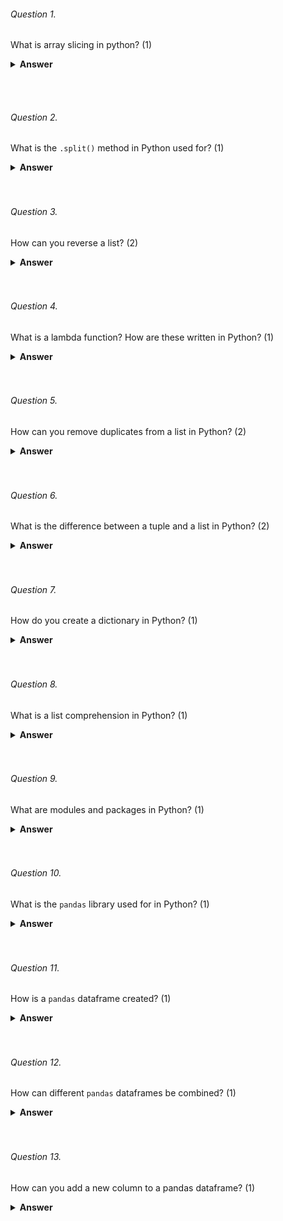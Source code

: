 ###### Question 1.

What is array slicing in python? (1)

<details><summary><b>Answer</b></summary>
<p>

Array slicing in Python is a technique used to extract a section of elements from an array or list by specifying a start and end index, and an optional step size. 
```python
original_list = [1, 2, 3, 4, 5, 6, 7, 8, 9]

# Slicing to get a subset of the original list
subset = original_list[2:6]  # This extracts elements from index 2 to 5 (inclusive)

print(subset)  # Output: [3, 4, 5, 6]

```
</p>
</details>

<br><br>

###### Question 2.

What is the `.split()` method in Python used for? (1)

<details><summary><b>Answer</b></summary>
<p>

The `.split()` method in Python is used to split a string into substrings based on a delimiter
```python
text = "Hello, World! This is a sample sentence."

# Splitting the text into words using the default space delimiter
words = text.split()

print(words)
# Output: ['Hello,', 'World!', 'This', 'is', 'a', 'sample', 'sentence.']

```
</p>
</details>
<br><br>

###### Question 3.

How can you reverse a list? (2)
<details><summary><b>Answer</b></summary>
<p>
Using the `reverse()` method:
              
```python
my_list = [1, 2, 3, 4, 5]
my_list.reverse()
print(my_list)
# Output: [5,4,3,2,1]
```

Using slicing to make a reversed copy:

```python
my_list = [1, 2, 3, 4, 5]
reversed_list = my_list[::-1]
print(reversed_list)
# Output: [5,4,3,2,1]
```
</p>
</details>
<br><br>

###### Question 4.

What is a lambda function? How are these written in Python? (1)
<details><summary><b>Answer</b></summary>
<p>

A lambda function in Python is a small anonymous function defined using the `lambda` keyword. It can have any number of parameters but can have only one statement

```python
add = lambda x, y: x + y
result = add(5, 3)
print(result)  # Output: 8
```
</p>
</details>
<br><br>

###### Question 5.

How can you remove duplicates from a list in Python? (2)
<details><summary><b>Answer</b></summary>
<p>
Use a set to remove duplicates, but this will not preserve the order.
  
```python
my_list = [1, 2, 2, 3, 4, 4, 5]
unique_list = list(set(my_list))
print(unique_list)
# Output: [1, 2, 3, 4, 5]
```
  
Use a loop to maintain order while removing duplicates.
  
```python
Copy code
my_list = [1, 2, 2, 3, 4, 4, 5]
unique_list = []
for item in my_list:
    if item not in unique_list:
        unique_list.append(item)
print(unique_list)
# Output: [1, 2, 3, 4, 5]
```
</p>
</details>
<br><br>

###### Question 6.
What is the difference between a tuple and a list in Python? (2)

<details><summary><b>Answer</b></summary>
<p>
Lists are mutable, created using square brackets [], and generally require more memory.
  
```python
Copy code
my_list = [1, 2, 3]
my_list[0] = 4  # Valid
Tuples are immutable, created using parentheses (), and are more memory-efficient.
python
Copy code
my_tuple = (1, 2, 3)
# my_tuple[0] = 4  # This would raise an error
```

</p>
</details>
<br><br>

###### Question 7.
How do you create a dictionary in Python? (1)

<details><summary><b>Answer</b></summary>
<p>
A dictionary in Python is created using curly braces {} with pairs of keys and values separated by colons :.

```python
Copy code
# Creating a dictionary with three key-value pairs
my_dict = {
    'name': 'Alice',
    'age': 25,
    'city': 'New York'
}

print(my_dict)
# Output: {'name': 'Alice', 'age': 25, 'city': 'New York'}
```

</p>
</details>
<br><br>

###### Question 8.
What is a list comprehension in Python? (1)

<details><summary><b>Answer</b></summary>
<p>
List comprehension is a concise way to create lists in Python. It consists of an expression followed by the for keyword and an optional if statement.

```python
Copy code
# Using list comprehension to create a list of squares
squares = [x**2 for x in range(10)]

print(squares)
# Output: [0, 1, 4, 9, 16, 25, 36, 49, 64, 81]
```

</p>
</details>
<br><br>

###### Question 9.

What are modules and packages in Python? (1)
<details><summary><b>Answer</b></summary>
<p>
Python packages and Python modules are two mechanisms that allow for modular programming in Python.

**Modules** are Python files with a `.py` extension and can have a set of functions, classes and variables and can be imported using the `import` command
```python
import foo
import numpy as np
```

**Packages** are basically modules combined into a folder and help by providing a hierarchical structuring of module namespaces. You can import modules from a package using the `from` command.
```python
from my_package import module1
from scipy import integrate
```
</p>
</details>
<br><br>

###### Question 10.

What is the `pandas` library used for in Python? (1)
<details><summary><b>Answer</b></summary>
<p>
Pandas is an open-source, python library used in data manipulation of applications that require high performance. Pandas help perform five significant data analysis steps: load the data, clean/manipulate it, prepare it, model it and analyse it.
</p>
</details>
<br><br>

###### Question 11.

How is a `pandas` dataframe created? (1)
<details><summary><b>Answer</b></summary>
<p>
A data frame is a 2D mutable and tabular structure representing data labelled with axes: rows and columns.
Below is the syntax to create a data frame:
```python
import pandas as pd
dataframe = pd.DataFrame(data, index, columns, dtype)
```

Here `data` represents various forms of data such as series,ndarrys,lists etc.
`index` represents an index to row labels (Optional)
`columns` is an argument for column labels (Optional)
`dtype` is an argument for the data type of each column (Optional)

</p>
</details>
<br><br>

###### Question 12.

How can different `pandas` dataframes be combined? (1)

<details><summary><b>Answer</b></summary>
<p>
To stack the dataframes horizontally we use the `append()` method
```python
df1.append(df2)
```

To stack the dataframes vertically we use the `concat()` method
```python
pd.concat([df1,df2])
```

The `join` method is used to extract data from various data frames having one or more common columns.
```python
df1.join(df2)
```
</p>
</details>
<br><br>

###### Question 13.

How can you add a new column to a pandas dataframe? (1)
<details><summary><b>Answer</b></summary>
<p>
A new column can be added to a pandas dataframe as follows:
```python
import pandas as pd      
data_info = {'first' : pd.Series([1, 2, 3], index = ['a', 'b', 'c']),    
       'second' : pd.Series([1, 2, 3, 4], index = ['a', 'b', 'c', 'd'])}    
  
df = pd.DataFrame(data_info)    
# To add new column third
df['third']=pd.Series([10,20,30], index= ['a','b','c'])    
    
# To add new column fourth
df['fourth'] = df['first'] + info['third']
```
</p>
</details>
<br><br>

